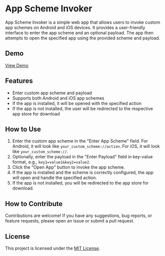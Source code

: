 # App Scheme Invoker

App Scheme Invoker is a simple web app that allows users to invoke custom app schemes on Android and iOS devices. It provides a user-friendly interface to enter the app scheme and an optional payload. The app then attempts to open the specified app using the provided scheme and payload.

## Demo

[View Demo](https://mobile-deeplink-invoker.netlify.app/)

## Features

- Enter custom app scheme and payload
- Supports both Android and iOS app schemes
- If the app is installed, it will be opened with the specified action
- If the app is not installed, the user will be redirected to the respective app store for download

## How to Use

1. Enter the custom app scheme in the "Enter App Scheme" field. For Android, it will look like `your_custom_scheme://action`. For iOS, it will look like `your_custom_scheme://`.
2. Optionally, enter the payload in the "Enter Payload" field in key-value format, e.g., `key1=value1&key2=value2`.
3. Click the "Open App" button to invoke the app scheme.
4. If the app is installed and the scheme is correctly configured, the app will open and handle the specified action.
5. If the app is not installed, you will be redirected to the app store for download.

## How to Contribute

Contributions are welcome! If you have any suggestions, bug reports, or feature requests, please open an issue or submit a pull request.

## License

This project is licensed under the [MIT License](LICENSE).

